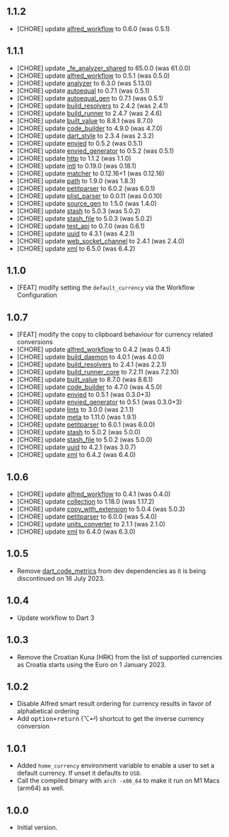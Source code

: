 ## 1.1.2

- [CHORE] update [alfred_workflow](https://pub.dev/packages/alfred_workflow) to 0.6.0 (was 0.5.1)

## 1.1.1

- [CHORE] update [_fe_analyzer_shared](https://pub.dev/packages/_fe_analyzer_shared) to 65.0.0 (was 61.0.0)
- [CHORE] update [alfred_workflow](https://pub.dev/packages/alfred_workflow) to 0.5.1 (was 0.5.0)
- [CHORE] update [analyzer](https://pub.dev/packages/analyzer) to 6.3.0 (was 5.13.0)
- [CHORE] update [autoequal](https://pub.dev/packages/autoequal) to 0.7.1 (was 0.5.1)
- [CHORE] update [autoequal_gen](https://pub.dev/packages/autoequal_gen) to 0.7.1 (was 0.5.1)
- [CHORE] update [build_resolvers](https://pub.dev/packages/build_resolvers) to 2.4.2 (was 2.4.1)
- [CHORE] update [build_runner](https://pub.dev/packages/build_runner) to 2.4.7 (was 2.4.6)
- [CHORE] update [built_value](https://pub.dev/packages/built_value) to 8.8.1 (was 8.7.0)
- [CHORE] update [code_builder](https://pub.dev/packages/code_builder) to 4.9.0 (was 4.7.0)
- [CHORE] update [dart_style](https://pub.dev/packages/dart_style) to 2.3.4 (was 2.3.2)
- [CHORE] update [envied](https://pub.dev/packages/envied) to 0.5.2 (was 0.5.1)
- [CHORE] update [envied_generator](https://pub.dev/packages/envied_generator) to 0.5.2 (was 0.5.1)
- [CHORE] update [http](https://pub.dev/packages/http) to 1.1.2 (was 1.1.0)
- [CHORE] update [intl](https://pub.dev/packages/intl) to 0.19.0 (was 0.18.1)
- [CHORE] update [matcher](https://pub.dev/packages/matcher) to 0.12.16+1 (was 0.12.16)
- [CHORE] update [path](https://pub.dev/packages/path) to 1.9.0 (was 1.8.3)
- [CHORE] update [petitparser](https://pub.dev/packages/petitparser) to 6.0.2 (was 6.0.1)
- [CHORE] update [plist_parser](https://pub.dev/packages/plist_parser) to 0.0.11 (was 0.0.10)
- [CHORE] update [source_gen](https://pub.dev/packages/source_gen) to 1.5.0 (was 1.4.0)
- [CHORE] update [stash](https://pub.dev/packages/stash) to 5.0.3 (was 5.0.2)
- [CHORE] update [stash_file](https://pub.dev/packages/stash_file) to 5.0.3 (was 5.0.2)
- [CHORE] update [test_api](https://pub.dev/packages/test_api) to 0.7.0 (was 0.6.1)
- [CHORE] update [uuid](https://pub.dev/packages/uuid) to 4.3.1 (was 4.2.1)
- [CHORE] update [web_socket_channel](https://pub.dev/packages/web_socket_channel) to 2.4.1 (was 2.4.0)
- [CHORE] update [xml](https://pub.dev/packages/xml) to 6.5.0 (was 6.4.2)

## 1.1.0

- [FEAT] modify setting the `default_currency` via the Workflow Configuration

## 1.0.7

- [FEAT] modify the copy to clipboard behaviour for currency related conversions
- [CHORE] update [alfred_workflow](https://pub.dev/packages/alfred_workflow) to 0.4.2 (was 0.4.1)
- [CHORE] update [build_daemon](https://pub.dev/packages/build_daemon) to 4.0.1 (was 4.0.0)
- [CHORE] update [build_resolvers](https://pub.dev/packages/build_resolvers) to 2.4.1 (was 2.2.1)
- [CHORE] update [build_runner_core](https://pub.dev/packages/build_runner_core) to 7.2.11 (was 7.2.10)
- [CHORE] update [built_value](https://pub.dev/packages/built_value) to 8.7.0 (was 8.6.1)
- [CHORE] update [code_builder](https://pub.dev/packages/code_builder) to 4.7.0 (was 4.5.0)
- [CHORE] update [envied](https://pub.dev/packages/envied) to 0.5.1 (was 0.3.0+3)
- [CHORE] update [envied_generator](https://pub.dev/packages/envied_generator) to 0.5.1 (was 0.3.0+3)
- [CHORE] update [lints](https://pub.dev/packages/lints) to 3.0.0 (was 2.1.1)
- [CHORE] update [meta](https://pub.dev/packages/meta) to 1.11.0 (was 1.9.1)
- [CHORE] update [petitparser](https://pub.dev/packages/petitparser) to 6.0.1 (was 6.0.0)
- [CHORE] update [stash](https://pub.dev/packages/stash) to 5.0.2 (was 5.0.0)
- [CHORE] update [stash_file](https://pub.dev/packages/stash_file) to 5.0.2 (was 5.0.0)
- [CHORE] update [uuid](https://pub.dev/packages/uuid) to 4.2.1 (was 3.0.7)
- [CHORE] update [xml](https://pub.dev/packages/xml) to 6.4.2 (was 6.4.0)

## 1.0.6

- [CHORE] update [alfred_workflow](https://pub.dev/packages/alfred_workflow) to 0.4.1 (was 0.4.0)
- [CHORE] update [collection](https://pub.dev/packages/collection) to 1.18.0 (was 1.17.2)
- [CHORE] update [copy_with_extension](https://pub.dev/packages/copy_with_extension) to 5.0.4 (was 5.0.3)
- [CHORE] update [petitparser](https://pub.dev/packages/petitparser) to 6.0.0 (was 5.4.0)
- [CHORE] update [units_converter](https://pub.dev/packages/units_converter) to 2.1.1 (was 2.1.0)
- [CHORE] update [xml](https://pub.dev/packages/xml) to 6.4.0 (was 6.3.0)

## 1.0.5

- Remove [dart_code_metrics](https://pub.dev/packages/dart_code_metrics) from dev dependencies as it is being discontinued on 16 July 2023.

## 1.0.4

- Update workflow to Dart 3

## 1.0.3

- Remove the Croatian Kuna (HRK) from the list of supported currencies as Croatia starts using the Euro on 1 January 2023.

## 1.0.2

- Disable Alfred smart result ordering for currency results in favor of alphabetical ordering
- Add <kbd>option+return</kbd> (⌥↵) shortcut to get the inverse currency conversion

## 1.0.1

- Added `home_currency` environment variable to enable a user to set a default currency. If unset it defaults to `USD`.
- Call the compiled binary with `arch -x86_64` to make it run on M1 Macs (arm64) as well.

## 1.0.0

- Initial version.
